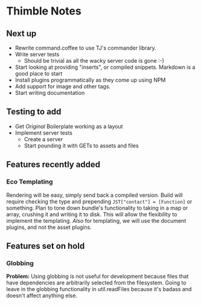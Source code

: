 # Thimble Notes #

## Next up ##
* Rewrite command.coffee to use TJ's commander library.
* Write server tests
  * Should be trivial as all the wacky server code is gone :-)
* Start looking at providing "inserts", or compiled snippets. Markdown is a good place to start
* Install plugins programmatically as they come up using NPM
* Add support for image and other tags.
* Start writing documentation

## Testing to add ##

* Get *Original* Boilerplate working as a layout
* Implement server tests
  * Create a server
  * Start pounding it with GETs to assets and files

## Features recently added ##

### Eco Templating ###

Rendering will be easy, simply send back a compiled version. Build will require checking the type and prepending `JST["contact"] = [Function]` or something. Plan to tone down bundle's functionality to taking in a map or array, crushing it and writing it to disk. This will allow the flexibility to implement the templating. *Also* for templating, we will use the document plugins, and not the asset plugins.

## Features set on hold ##

### Globbing ###

**Problem:** Using globbing is not useful for development because files that have dependencies are arbitrarily selected from the filesystem. Going to leave in the globbing functionality in util.readFiles because it's badass and doesn't affect anything else.
